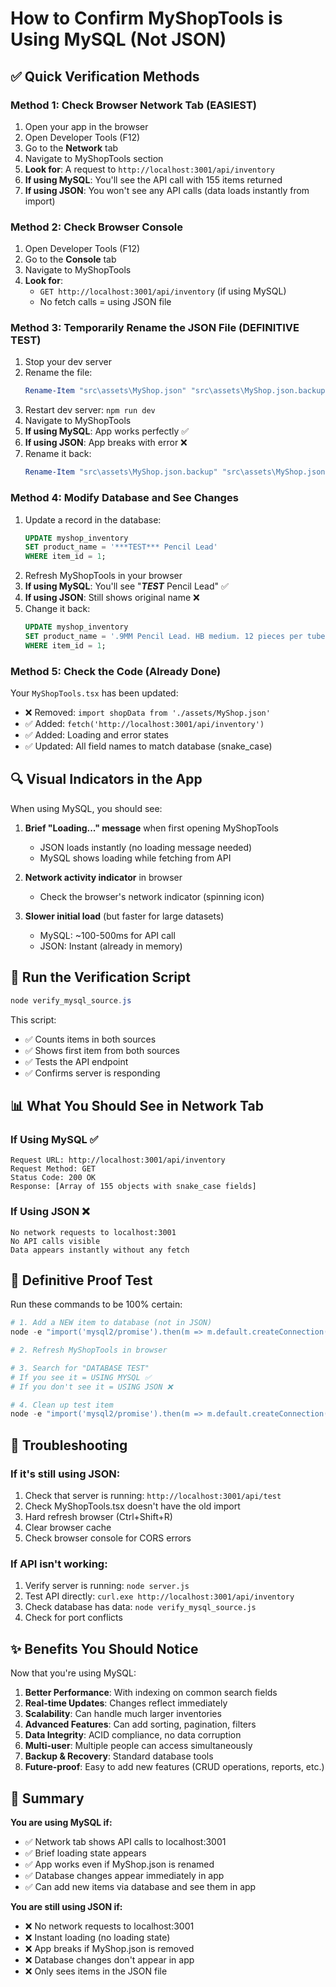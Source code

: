 # How to Confirm MyShopTools is Using MySQL (Not JSON)

## ✅ Quick Verification Methods

### Method 1: Check Browser Network Tab (EASIEST)
1. Open your app in the browser
2. Open Developer Tools (F12)
3. Go to the **Network** tab
4. Navigate to MyShopTools section
5. **Look for**: A request to `http://localhost:3001/api/inventory`
6. **If using MySQL**: You'll see the API call with 155 items returned
7. **If using JSON**: You won't see any API calls (data loads instantly from import)

### Method 2: Check Browser Console
1. Open Developer Tools (F12)
2. Go to the **Console** tab
3. Navigate to MyShopTools
4. **Look for**: 
   - `GET http://localhost:3001/api/inventory` (if using MySQL)
   - No fetch calls = using JSON file

### Method 3: Temporarily Rename the JSON File (DEFINITIVE TEST)
1. Stop your dev server
2. Rename the file:
   ```powershell
   Rename-Item "src\assets\MyShop.json" "src\assets\MyShop.json.backup"
   ```
3. Restart dev server: `npm run dev`
4. Navigate to MyShopTools
5. **If using MySQL**: App works perfectly ✅
6. **If using JSON**: App breaks with error ❌
7. Rename it back:
   ```powershell
   Rename-Item "src\assets\MyShop.json.backup" "src\assets\MyShop.json"
   ```

### Method 4: Modify Database and See Changes
1. Update a record in the database:
   ```sql
   UPDATE myshop_inventory 
   SET product_name = '***TEST*** Pencil Lead' 
   WHERE item_id = 1;
   ```
2. Refresh MyShopTools in your browser
3. **If using MySQL**: You'll see "***TEST*** Pencil Lead" ✅
4. **If using JSON**: Still shows original name ❌
5. Change it back:
   ```sql
   UPDATE myshop_inventory 
   SET product_name = '.9MM Pencil Lead. HB medium. 12 pieces per tube. Fits .9mm mechanical pencil.' 
   WHERE item_id = 1;
   ```

### Method 5: Check the Code (Already Done)
Your `MyShopTools.tsx` has been updated:
- ❌ Removed: `import shopData from './assets/MyShop.json'`
- ✅ Added: `fetch('http://localhost:3001/api/inventory')`
- ✅ Added: Loading and error states
- ✅ Updated: All field names to match database (snake_case)

## 🔍 Visual Indicators in the App

When using MySQL, you should see:

1. **Brief "Loading..." message** when first opening MyShopTools
   - JSON loads instantly (no loading message needed)
   - MySQL shows loading while fetching from API

2. **Network activity indicator** in browser
   - Check the browser's network indicator (spinning icon)

3. **Slower initial load** (but faster for large datasets)
   - MySQL: ~100-500ms for API call
   - JSON: Instant (already in memory)

## 🧪 Run the Verification Script

```powershell
node verify_mysql_source.js
```

This script:
- ✅ Counts items in both sources
- ✅ Shows first item from both sources
- ✅ Tests the API endpoint
- ✅ Confirms server is responding

## 📊 What You Should See in Network Tab

### If Using MySQL ✅
```
Request URL: http://localhost:3001/api/inventory
Request Method: GET
Status Code: 200 OK
Response: [Array of 155 objects with snake_case fields]
```

### If Using JSON ❌
```
No network requests to localhost:3001
No API calls visible
Data appears instantly without any fetch
```

## 🎯 Definitive Proof Test

Run these commands to be 100% certain:

```powershell
# 1. Add a NEW item to database (not in JSON)
node -e "import('mysql2/promise').then(m => m.default.createConnection({host:'localhost',user:'secretapp',password:'YourSecurePassword123!',database:'woodworking_projects'}).then(c => c.query('INSERT INTO myshop_inventory (item_id, product_name, company, price, qty) VALUES (9999, \"***DATABASE TEST ITEM***\", \"MySQL\", 999.99, 1)').then(() => {console.log('Test item added'); c.end()})))"

# 2. Refresh MyShopTools in browser

# 3. Search for "DATABASE TEST"
# If you see it = USING MYSQL ✅
# If you don't see it = USING JSON ❌

# 4. Clean up test item
node -e "import('mysql2/promise').then(m => m.default.createConnection({host:'localhost',user:'secretapp',password:'YourSecurePassword123!',database:'woodworking_projects'}).then(c => c.query('DELETE FROM myshop_inventory WHERE item_id = 9999').then(() => {console.log('Test item removed'); c.end()})))"
```

## 🔧 Troubleshooting

### If it's still using JSON:
1. Check that server is running: `http://localhost:3001/api/test`
2. Check MyShopTools.tsx doesn't have the old import
3. Hard refresh browser (Ctrl+Shift+R)
4. Clear browser cache
5. Check browser console for CORS errors

### If API isn't working:
1. Verify server is running: `node server.js`
2. Test API directly: `curl.exe http://localhost:3001/api/inventory`
3. Check database has data: `node verify_mysql_source.js`
4. Check for port conflicts

## ✨ Benefits You Should Notice

Now that you're using MySQL:

1. **Better Performance**: With indexing on common search fields
2. **Real-time Updates**: Changes reflect immediately
3. **Scalability**: Can handle much larger inventories
4. **Advanced Features**: Can add sorting, pagination, filters
5. **Data Integrity**: ACID compliance, no data corruption
6. **Multi-user**: Multiple people can access simultaneously
7. **Backup & Recovery**: Standard database tools
8. **Future-proof**: Easy to add new features (CRUD operations, reports, etc.)

## 📝 Summary

**You are using MySQL if:**
- ✅ Network tab shows API calls to localhost:3001
- ✅ Brief loading state appears
- ✅ App works even if MyShop.json is renamed
- ✅ Database changes appear immediately in app
- ✅ Can add new items via database and see them in app

**You are still using JSON if:**
- ❌ No network requests to localhost:3001
- ❌ Instant loading (no loading state)
- ❌ App breaks if MyShop.json is removed
- ❌ Database changes don't appear in app
- ❌ Only sees items in the JSON file
